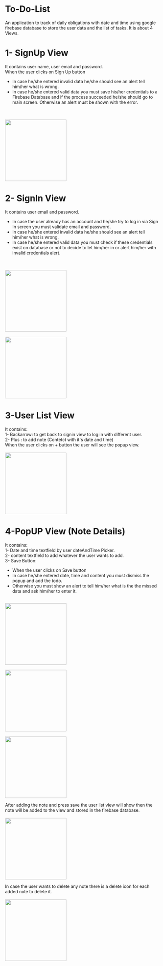 # To-Do-List
An application to track of daily obligations with date and time using google firebase database to store the
user data and the list of tasks.
It is about 4 Views.

# 1- SignUp View
It contains user name, user email and password.<br/>
 When the user clicks on Sign Up button<br/>
- In case he/she entered invalid data he/she should see an alert tell him/her what is wrong.<br/>
- In case he/she entered valid data you	must save his/her credentials to a Firebase Database and if the process succeeded he/she should	go to main screen. Otherwise an	alert must be shown with the error.<br/>

<br><br>
<img src = "TodoAppPics/SignUp2.png" width = 200 hight = 300> 

# 2- SignIn View
It contains user email and password.<br/>
- In case the user already has an account and he/she try to log in via Sign In screen you must validate email and password.<br/>
- In case he/she entered invalid data he/she should see an alert tell him/her what is wrong.<br/>
- In case he/she entered valid data you must check if these credentials exist on database or not to decide to let him/her in or alert him/her with invalid credentials alert.<br/>
<br><br>
<img src = "TodoAppPics/SignIn.png" width = 200 hight = 300> 
<br><br>
<img src = "TodoAppPics/SignUp1.png" width = 200 hight = 300> 

# 3-User List View
It contains:<br/>
1- Backarrow: to get back to signin view to log in with different user.<br/>
2- Plus : to add note (Contetct with it's date and time)<br/>
When the user clicks on + button the user will see the popup view.
<br><br>
<img src = "TodoAppPics/Main1.png" width = 200 hight = 300>

# 4-PopUP View (Note Details)
It contains:<br/>
1- Date and time textfield by user dateAndTime Picker.<br/>
2- content textfield to add whatever the user wants to add.<br/>
3- Save Button: <br/>
- When the user clicks on Save button<br/>
- In case he/she entered date, time and content you must dismiss the popup and add the todo.<br/>
- Otherwise you must show an alert to tell him/her what is the the missed data and ask him/her to enter it.
<br><br>
<img src = "TodoAppPics/Popup1.png" width = 200 hight = 300> 
<br><br>
<img src = "TodoAppPics/Popup2.png" width = 200 hight = 300> 
<br><br>
<img src = "TodoAppPics/Popup3.png" width = 200 hight = 300> 

After adding the note and press save the user list view will show then the note will be added to the view and stored in the firebase database.
<br><br>
<img src = "TodoAppPics/Main2.png" width = 200 hight = 300> 

In case the user wants to delete any note there is a delete icon for each added note to delete it.
<br><br>
<img src = "TodoAppPics/TodoDeletionAlert.png" width = 200 hight = 300> 
